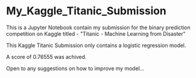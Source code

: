 # My_Kaggle_Titanic_Submission

This is a Jupyter Notebook contain my submission for the binary prediction competition on Kaggle titled - "Titanic - Machine Learning from Disaster"

This Kaggle Titanic Submission only contains a logistic regression model. 

A score of 0.76555 was achived.  

Open to any suggestions on how to improve my model...

